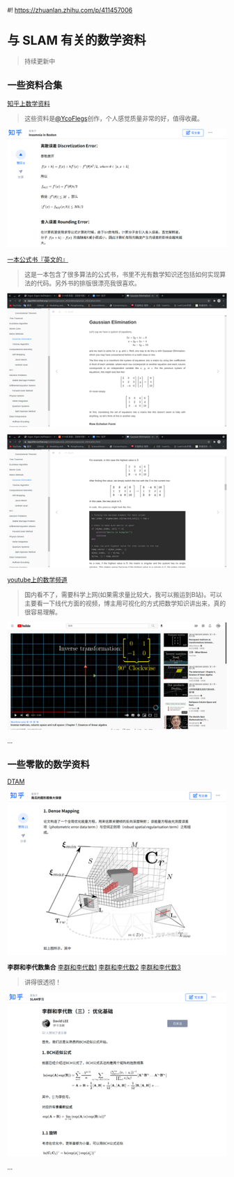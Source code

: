 #! https://zhuanlan.zhihu.com/p/411457006
# 与 SLAM 有关的数学资料 

> 持续更新中

## 一些资料合集

[知乎上数学资料](https://zhuanlan.zhihu.com/p/95831124 "card")

>这些资料是[@YcoFlegs](https://www.zhihu.com/people/ysgc)创作，个人感觉质量非常的好，值得收藏。

![ ](./pics/4.png)

[一本公式书『英文的』](https://www.algorithm-archive.org/ "card")

>这是一本包含了很多算法的公式书，书里不光有数学知识还包括如何实现算法的代码。另外书的排版很漂亮我很喜欢。

![ ](./pics/1.png)

![ ](./pics/2.png)

[youtube上的数学频道](https://www.youtube.com/watch?v=Ip3X9LOh2dk "card")

> 国内看不了，需要科学上网(如果需求量比较大，我可以搬运到B站)。可以主要看一下线代方面的视频，博主用可视化的方式把数学知识讲出来，真的很容易理解。

![ ](./pics/3.png)

...

## 一些零散的数学资料

[DTAM](https://zhuanlan.zhihu.com/p/42137963 "card")

![ ](./pics/5.png)

**李群和李代数集合**
[李群和李代数1](https://zhuanlan.zhihu.com/p/76959511)
[李群和李代数2](https://zhuanlan.zhihu.com/p/77576417)
[李群和李代数3](https://zhuanlan.zhihu.com/p/80663767)

> 讲得很透彻！

![ ](./pics/6.png)

...